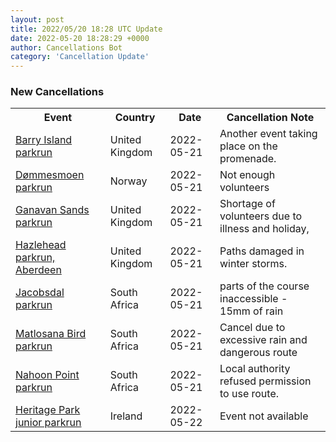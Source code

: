 ```yaml
---
layout: post
title: 2022/05/20 18:28 UTC Update
date: 2022-05-20 18:28:29 +0000
author: Cancellations Bot
category: 'Cancellation Update'
---
```


<h3>New Cancellations</h3>
<div class='hscrollable'>
<table style='width: 100%'>
    <tr>
        <th>Event</th>
        <th>Country</th>
        <th>Date</th>
        <th>Cancellation Note</th>
    </tr>
    <tr>
        <td><a href="https://www.parkrun.org.uk/barryisland">Barry Island parkrun</a></td>
        <td>United Kingdom</td>
        <td>2022-05-21</td>
        <td>Another event taking place on the promenade.</td>
    </tr>
    <tr>
        <td><a href="https://www.parkrun.no/dommesmoen">Dømmesmoen parkrun</a></td>
        <td>Norway</td>
        <td>2022-05-21</td>
        <td>Not enough volunteers</td>
    </tr>
    <tr>
        <td><a href="https://www.parkrun.org.uk/ganavansands">Ganavan Sands parkrun</a></td>
        <td>United Kingdom</td>
        <td>2022-05-21</td>
        <td>Shortage of volunteers due to illness and holiday,</td>
    </tr>
    <tr>
        <td><a href="https://www.parkrun.org.uk/hazlehead">Hazlehead parkrun, Aberdeen</a></td>
        <td>United Kingdom</td>
        <td>2022-05-21</td>
        <td>Paths damaged in winter storms.</td>
    </tr>
    <tr>
        <td><a href="https://www.parkrun.co.za/jacobsdal">Jacobsdal parkrun</a></td>
        <td>South Africa</td>
        <td>2022-05-21</td>
        <td>parts of the course inaccessible - 15mm of rain</td>
    </tr>
    <tr>
        <td><a href="https://www.parkrun.co.za/matlosanabird">Matlosana Bird parkrun</a></td>
        <td>South Africa</td>
        <td>2022-05-21</td>
        <td>Cancel due to excessive rain and dangerous route</td>
    </tr>
    <tr>
        <td><a href="https://www.parkrun.co.za/nahoonpoint">Nahoon Point parkrun</a></td>
        <td>South Africa</td>
        <td>2022-05-21</td>
        <td>Local authority refused permission to use route.</td>
    </tr>
    <tr>
        <td><a href="https://www.parkrun.ie/heritagepark-juniors">Heritage Park junior parkrun</a></td>
        <td>Ireland</td>
        <td>2022-05-22</td>
        <td>Event not available</td>
    </tr>
</table>
</div>
